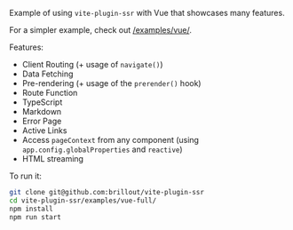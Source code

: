 Example of using `vite-plugin-ssr` with Vue that showcases many features.

For a simpler example, check out [/examples/vue/](/examples/vue/).

Features:
 - Client Routing (+ usage of `navigate()`)
 - Data Fetching
 - Pre-rendering (+ usage of the `prerender()` hook)
 - Route Function
 - TypeScript
 - Markdown
 - Error Page
 - Active Links
 - Access `pageContext` from any component (using `app.config.globalProperties` and `reactive`)
 - HTML streaming

To run it:

```bash
git clone git@github.com:brillout/vite-plugin-ssr
cd vite-plugin-ssr/examples/vue-full/
npm install
npm run start
```
